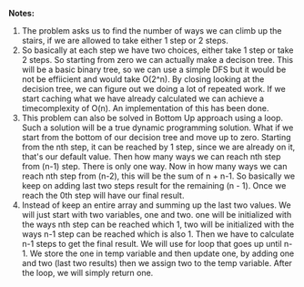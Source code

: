 **Notes:**

1. The problem asks us to find the number of ways we can climb up the stairs, if we are allowed to take either 1 step or 2 steps.
2. So basically at each step we have two choices, either take 1 step or take 2 steps. So starting from zero we can actually make a decison tree. This will be a basic binary tree, so we can use a simple DFS but it would be not be effiicient and would take O(2^n). By closing looking at the decision tree, we can figure out we doing a lot of repeated work. If we start caching what we have already calculated we can achieve a timecomplexity of O(n). An implementation of this has been done.
3. This problem can also be solved in Bottom Up approach using a loop. Such a solution will be a true dynamic programming solution. What if we start  from the bottom of our decision tree and move up to zero. Starting from the nth step, it can be reached by 1 step, since we are already on it, that's our default value. Then how many ways we can reach nth step from (n-1) step. There is only one way. Now in how many ways we can reach nth step from (n-2), this will be the sum of n + n-1. So basically we keep on adding last two steps result for the remaining (n - 1). Once we reach the 0th step will have our final result.
4. Instead of keep an entire array and summing up the last two values. We will just start with two variables, one and two. one will be initialized with the ways nth step can be reached which 1, two will be initialized with the ways n-1 step can be reached which is also 1. Then we have to calculate n-1 steps to get the final result. We will use for loop that goes up until n-1. We store the one in temp variable and then update one, by adding one and two (last two results) then we assign two to the temp variable. After the loop, we will simply return one.
